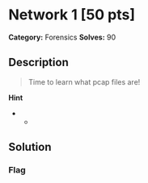 # Network 1 [50 pts]

**Category:** Forensics
**Solves:** 90

## Description
>Time to learn what pcap files are!

**Hint**
* -

## Solution

### Flag

